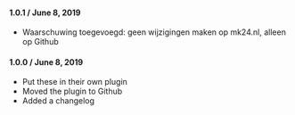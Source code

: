 #### 1.0.1 / June 8, 2019
* Waarschuwing toegevoegd: geen wijzigingen maken op mk24.nl, alleen op Github

#### 1.0.0 / June 8, 2019
* Put these in their own plugin
* Moved the plugin to Github
* Added a changelog
